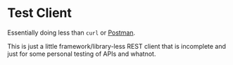 Test Client
===========

Essentially doing less than `curl` or [Postman](https://www.getpostman.com/apps).

This is just a little framework/library-less REST client that is incomplete and 
just for some personal testing of APIs and whatnot. 

